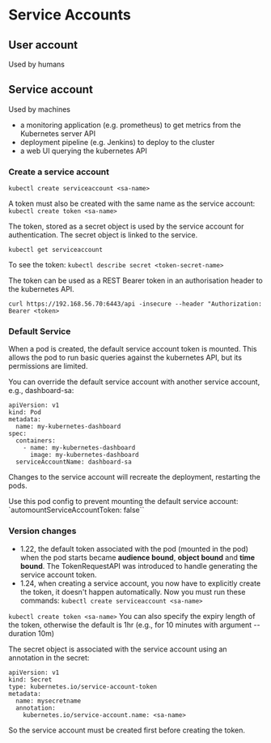 # Service Accounts

## User account
Used by humans

## Service account
Used by machines
- a monitoring application (e.g. prometheus) to get metrics from the Kubernetes server API
- deployment pipeline (e.g. Jenkins) to deploy to the cluster
- a web UI querying the kubernetes API

### Create a service account
`kubectl create serviceaccount <sa-name>`

A token must also be created with the same name as the service account:
`kubectl create token <sa-name>`

The token, stored as a secret object is used by the service account for authentication. The secret object is linked to the service.

`kubectl get serviceaccount`

To see the token:
`kubectl describe secret <token-secret-name>`

The token can be used as a REST Bearer token in an authorisation header to the kubernetes API.

`curl https://192.168.56.70:6443/api -insecure --header "Authorization: Bearer <token>`

### Default Service
When a pod is created, the default service account token is mounted. This allows the pod to run basic queries against the kubernetes API, but its permissions are limited.

You can override the default service account with another service account, e.g., dashboard-sa:

```
apiVersion: v1
kind: Pod
metadata:
  name: my-kubernetes-dashboard
spec:
  containers:
    - name: my-kubernetes-dashboard
      image: my-kubernetes-dashboard
  serviceAccountName: dashboard-sa
```

Changes to the service account will recreate the deployment, restarting the pods.

Use this pod config to prevent mounting the default service account:
`automountServiceAccountToken: false``

### Version changes
- 1.22, the default token associated with the pod (mounted in the pod) when the pod starts became **audience bound**, **object bound** and **time bound**. The TokenRequestAPI was introduced to handle generating the service account token.
- 1.24, when creating a service account, you now have to explicitly create the token, it doesn't happen automatically. Now you must run these commands:
`kubectl create serviceaccount <sa-name>`

`kubectl create token <sa-name>`
You can also specify the expiry length of the token, otherwise the default is 1hr (e.g., for 10 minutes with argument --duration 10m)

The secret object is associated with the service account using an annotation in the secret:

```
apiVersion: v1
kind: Secret
type: kubernetes.io/service-account-token
metadata:
  name: mysecretname
  annotation:
    kubernetes.io/service-account.name: <sa-name>
```
So the service account must be created first before creating the token.
